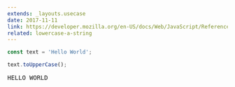 ```yaml
---
extends: _layouts.usecase
date: 2017-11-11
link: https://developer.mozilla.org/en-US/docs/Web/JavaScript/Reference/Global_Objects/String/toUpperCase
related: lowercase-a-string
---
```



```javascript
const text = 'Hello World';

text.toUpperCase();
```

<pre class="output">HELLO WORLD</pre>
